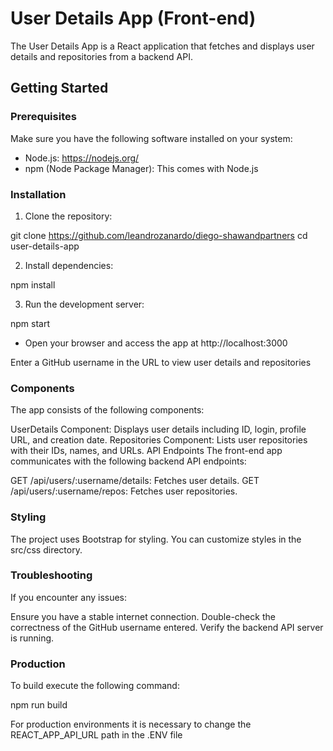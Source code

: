 # User Details App (Front-end)

The User Details App is a React application that fetches and displays user details and repositories from a backend API.

## Getting Started

### Prerequisites

Make sure you have the following software installed on your system:

- Node.js: https://nodejs.org/
- npm (Node Package Manager): This comes with Node.js

### Installation

1. Clone the repository:

git clone https://github.com/leandrozanardo/diego-shawandpartners
cd user-details-app

2. Install dependencies:

npm install

3. Run the development server:

npm start

- Open your browser and access the app at http://localhost:3000

Enter a GitHub username in the URL to view user details and repositories

### Components
The app consists of the following components:

UserDetails Component: Displays user details including ID, login, profile URL, and creation date.
Repositories Component: Lists user repositories with their IDs, names, and URLs.
API Endpoints
The front-end app communicates with the following backend API endpoints:

GET /api/users/:username/details: Fetches user details.
GET /api/users/:username/repos: Fetches user repositories.

### Styling

The project uses Bootstrap for styling. You can customize styles in the src/css directory.

### Troubleshooting

If you encounter any issues:

Ensure you have a stable internet connection.
Double-check the correctness of the GitHub username entered.
Verify the backend API server is running.

### Production

To build execute the following command:

npm run build

For production environments it is necessary to change the REACT_APP_API_URL path in the .ENV file

